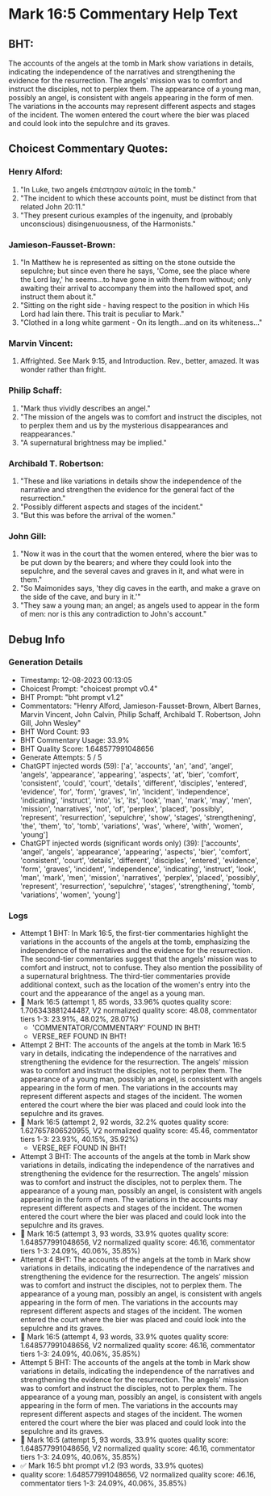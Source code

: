 # Mark 16:5 Commentary Help Text

## BHT:
The accounts of the angels at the tomb in Mark show variations in details, indicating the independence of the narratives and strengthening the evidence for the resurrection. The angels' mission was to comfort and instruct the disciples, not to perplex them. The appearance of a young man, possibly an angel, is consistent with angels appearing in the form of men. The variations in the accounts may represent different aspects and stages of the incident. The women entered the court where the bier was placed and could look into the sepulchre and its graves.

## Choicest Commentary Quotes:
### Henry Alford:
1. "In Luke, two angels ἐπέστησαν αὐταῖς in the tomb."
2. "The incident to which these accounts point, must be distinct from that related John 20:11."
3. "They present curious examples of the ingenuity, and (probably unconscious) disingenuousness, of the Harmonists."

### Jamieson-Fausset-Brown:
1. "In Matthew he is represented as sitting on the stone outside the sepulchre; but since even there he says, 'Come, see the place where the Lord lay,' he seems...to have gone in with them from without; only awaiting their arrival to accompany them into the hallowed spot, and instruct them about it."
2. "Sitting on the right side - having respect to the position in which His Lord had lain there. This trait is peculiar to Mark."
3. "Clothed in a long white garment - On its length...and on its whiteness..."

### Marvin Vincent:
1. Affrighted. See Mark 9:15, and Introduction. Rev., better, amazed. It was wonder rather than fright.


### Philip Schaff:
1. "Mark thus vividly describes an angel."
2. "The mission of the angels was to comfort and instruct the disciples, not to perplex them and us by the mysterious disappearances and reappearances."
3. "A supernatural brightness may be implied."

### Archibald T. Robertson:
1. "These and like variations in details show the independence of the narrative and strengthen the evidence for the general fact of the resurrection." 
2. "Possibly different aspects and stages of the incident." 
3. "But this was before the arrival of the women."

### John Gill:
1. "Now it was in the court that the women entered, where the bier was to be put down by the bearers; and where they could look into the sepulchre, and the several caves and graves in it, and what were in them."
2. "So Maimonides says, 'they dig caves in the earth, and make a grave on the side of the cave, and bury in it.'"
3. "They saw a young man; an angel; as angels used to appear in the form of men: nor is this any contradiction to John's account."


## Debug Info
### Generation Details
- Timestamp: 12-08-2023 00:13:05
- Choicest Prompt: "choicest prompt v0.4"
- BHT Prompt: "bht prompt v1.2"
- Commentators: "Henry Alford, Jamieson-Fausset-Brown, Albert Barnes, Marvin Vincent, John Calvin, Philip Schaff, Archibald T. Robertson, John Gill, John Wesley"
- BHT Word Count: 93
- BHT Commentary Usage: 33.9%
- BHT Quality Score: 1.648577991048656
- Generate Attempts: 5 / 5
- ChatGPT injected words (59):
	['a', 'accounts', 'an', 'and', 'angel', 'angels', 'appearance', 'appearing', 'aspects', 'at', 'bier', 'comfort', 'consistent', 'could', 'court', 'details', 'different', 'disciples', 'entered', 'evidence', 'for', 'form', 'graves', 'in', 'incident', 'independence', 'indicating', 'instruct', 'into', 'is', 'its', 'look', 'man', 'mark', 'may', 'men', 'mission', 'narratives', 'not', 'of', 'perplex', 'placed', 'possibly', 'represent', 'resurrection', 'sepulchre', 'show', 'stages', 'strengthening', 'the', 'them', 'to', 'tomb', 'variations', 'was', 'where', 'with', 'women', 'young']
- ChatGPT injected words (significant words only) (39):
	['accounts', 'angel', 'angels', 'appearance', 'appearing', 'aspects', 'bier', 'comfort', 'consistent', 'court', 'details', 'different', 'disciples', 'entered', 'evidence', 'form', 'graves', 'incident', 'independence', 'indicating', 'instruct', 'look', 'man', 'mark', 'men', 'mission', 'narratives', 'perplex', 'placed', 'possibly', 'represent', 'resurrection', 'sepulchre', 'stages', 'strengthening', 'tomb', 'variations', 'women', 'young']

### Logs
- Attempt 1 BHT: In Mark 16:5, the first-tier commentaries highlight the variations in the accounts of the angels at the tomb, emphasizing the independence of the narratives and the evidence for the resurrection. The second-tier commentaries suggest that the angels' mission was to comfort and instruct, not to confuse. They also mention the possibility of a supernatural brightness. The third-tier commentaries provide additional context, such as the location of the women's entry into the court and the appearance of the angel as a young man.
- 🔄 Mark 16:5 (attempt 1, 85 words, 33.96% quotes quality score: 1.706343881244487, V2 normalized quality score: 48.08, commentator tiers 1-3: 23.91%, 48.02%, 28.07%) 
	- 'COMMENTATOR/COMMENTARY' FOUND IN BHT! 
	- VERSE_REF FOUND IN BHT!
- Attempt 2 BHT: The accounts of the angels at the tomb in Mark 16:5 vary in details, indicating the independence of the narratives and strengthening the evidence for the resurrection. The angels' mission was to comfort and instruct the disciples, not to perplex them. The appearance of a young man, possibly an angel, is consistent with angels appearing in the form of men. The variations in the accounts may represent different aspects and stages of the incident. The women entered the court where the bier was placed and could look into the sepulchre and its graves.
- 🔄 Mark 16:5 (attempt 2, 92 words, 32.2% quotes quality score: 1.627657806520955, V2 normalized quality score: 45.46, commentator tiers 1-3: 23.93%, 40.15%, 35.92%) 
	- VERSE_REF FOUND IN BHT!
- Attempt 3 BHT: The accounts of the angels at the tomb in Mark show variations in details, indicating the independence of the narratives and strengthening the evidence for the resurrection. The angels' mission was to comfort and instruct the disciples, not to perplex them. The appearance of a young man, possibly an angel, is consistent with angels appearing in the form of men. The variations in the accounts may represent different aspects and stages of the incident. The women entered the court where the bier was placed and could look into the sepulchre and its graves.
- 🔄 Mark 16:5 (attempt 3, 93 words, 33.9% quotes quality score: 1.648577991048656, V2 normalized quality score: 46.16, commentator tiers 1-3: 24.09%, 40.06%, 35.85%)
- Attempt 4 BHT: The accounts of the angels at the tomb in Mark show variations in details, indicating the independence of the narratives and strengthening the evidence for the resurrection. The angels' mission was to comfort and instruct the disciples, not to perplex them. The appearance of a young man, possibly an angel, is consistent with angels appearing in the form of men. The variations in the accounts may represent different aspects and stages of the incident. The women entered the court where the bier was placed and could look into the sepulchre and its graves.
- 🔄 Mark 16:5 (attempt 4, 93 words, 33.9% quotes quality score: 1.648577991048656, V2 normalized quality score: 46.16, commentator tiers 1-3: 24.09%, 40.06%, 35.85%)
- Attempt 5 BHT: The accounts of the angels at the tomb in Mark show variations in details, indicating the independence of the narratives and strengthening the evidence for the resurrection. The angels' mission was to comfort and instruct the disciples, not to perplex them. The appearance of a young man, possibly an angel, is consistent with angels appearing in the form of men. The variations in the accounts may represent different aspects and stages of the incident. The women entered the court where the bier was placed and could look into the sepulchre and its graves.
- 🔄 Mark 16:5 (attempt 5, 93 words, 33.9% quotes quality score: 1.648577991048656, V2 normalized quality score: 46.16, commentator tiers 1-3: 24.09%, 40.06%, 35.85%)
- ✅ Mark 16:5 bht prompt v1.2 (93 words, 33.9% quotes)
- quality score: 1.648577991048656, V2 normalized quality score: 46.16, commentator tiers 1-3: 24.09%, 40.06%, 35.85%)
